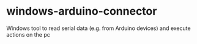 # windows-arduino-connector
Windows tool to read serial data (e.g. from Arduino devices) and execute actions on the pc
